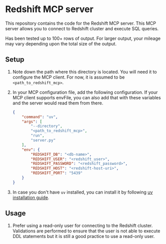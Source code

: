 # Redshift MCP server

This repository contains the code for the Redshift MCP server. This MCP server allows you to connect to Redshift cluster and execute SQL queries.

Has been tested up to 100+ rows of output. For larger output, your mileage may vary depending upon the total size of the output.

## Setup

1. Note down the path where this directory is located. You will need it to configure the MCP client. For now, it is assumed to be `<path_to_redshift_mcp>`.
2. In your MCP configuration file, add the following configuration. If your MCP client supports envFile, you can also add that with these variables and the server would read them from there.

    ```json
    {
        "command": "uv",
        "args": [
            "--directory",
            "<path_to_redshift_mcp>",
            "run",
            "server.py"
        ],
        "env": {
            "REDSHIFT_DB": "<db-name>",
            "REDSHIFT_USER": "<redshift_user>",
            "REDSHIFT_PASSWORD": "<redshift_password>",
            "REDSHIFT_HOST": "<redshift-host-uri>",
            "REDSHIFT_PORT": "5439"
        }
    }
    ```

3. In case you don't have `uv` installed, you can install it by following [uv installation guide](https://docs.astral.sh/uv/getting-started/installation/).

## Usage

1. Prefer using a read-only user for connecting to the Redshift cluster. Validations are performed to ensure that the user is not able to execute DDL statements but it is still a good practice to use a read-only user.
